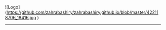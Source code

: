 

![Logo] (https://github.com/zahrabashiry/zahrabashiry.github.io/blob/master/422118706_18416.jpg
)

---
